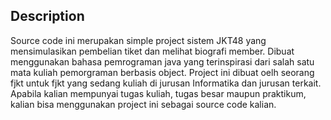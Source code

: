 Description
-------------
Source code ini merupakan simple project sistem JKT48 yang mensimulasikan pembelian tiket dan melihat biografi member. Dibuat menggunakan bahasa pemrograman java yang terinspirasi dari salah satu mata kuliah pemorgraman berbasis object. Project ini dibuat oelh seorang fjkt untuk fjkt yang sedang kuliah di jurusan Informatika dan jurusan terkait. Apabila kalian mempunyai tugas kuliah, tugas besar maupun praktikum, kalian bisa menggunakan project ini sebagai source code kalian.